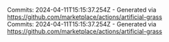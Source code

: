 Commits: 2024-04-11T15:15:37.254Z - Generated via https://github.com/marketplace/actions/artificial-grass
<br>
Commits: 2024-04-11T15:15:37.254Z - Generated via https://github.com/marketplace/actions/artificial-grass
<br>
